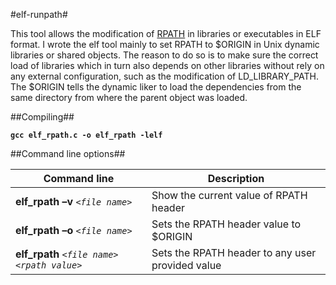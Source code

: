 #elf-runpath#

This tool allows the modification of [RPATH](http://en.wikipedia.org/wiki/Rpath)  in libraries or executables in ELF format. I wrote the elf tool mainly to set RPATH to $ORIGIN in Unix dynamic libraries or shared objects. The reason to do so is to make sure the correct load of libraries which in turn also depends on other libraries without rely on any external configuration, such as the modification of LD_LIBRARY_PATH. The $ORIGIN tells the dynamic liker to load the dependencies from the same directory from where the parent object was loaded.

##Compiling##

**```gcc elf_rpath.c -o elf_rpath -lelf```**

##Command line options##


Command line                                            | Description
------------------------------------------------------- | -------------
**elf_rpath –v** *```<file name>```*                    | Show the current value of RPATH header
**elf_rpath –o** *```<file name>```*                    | Sets the  RPATH header value to $ORIGIN
**elf_rpath** *```<file name>```* *```<rpath value>```* | Sets the  RPATH header to any user provided value

